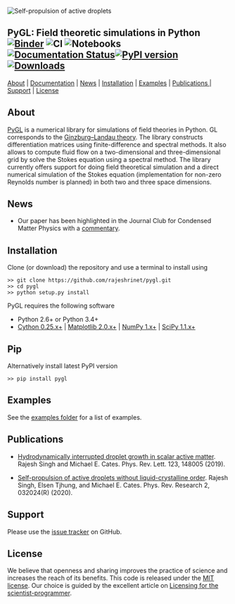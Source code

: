 ![Self-propulsion of active droplets](https://raw.githubusercontent.com/rajeshrinet/pygl/master/examples/banner.jpeg)
## PyGL: Field theoretic simulations in Python [![Binder](https://mybinder.org/badge_logo.svg)](https://mybinder.org/v2/gh/rajeshrinet/pygl/master?filepath=examples) ![CI](https://github.com/rajeshrinet/pygl/workflows/CI/badge.svg) ![Notebooks](https://github.com/rajeshrinet/pygl/workflows/Notebooks/badge.svg) [![Documentation Status](https://readthedocs.org/projects/pygl/badge/?version=latest)](https://pygl.readthedocs.io/en/latest/?badge=latest)[![PyPI version](https://badge.fury.io/py/pygl.svg)](https://badge.fury.io/py/pygl) [![Downloads](https://pepy.tech/badge/pygl)](https://pepy.tech/project/pygl)

[About](#about) |  [Documentation](https://pygl.readthedocs.io/en/latest/) | [News](#news) | [Installation](#installation) | [Examples](#examples) | [Publications ](#publications)| [Support](#support) | [License](#license)


## About
[PyGL](https://github.com/rajeshrinet/pygl) is a numerical library for simulations of field theories in Python. GL corresponds to the [Ginzburg–Landau theory](https://en.wikipedia.org/wiki/Ginzburg%E2%80%93Landau_theory). The library constructs differentiation matrices using finite-difference and spectral methods. It also allows to compute fluid flow on a two-dimensional and three-dimensional grid by solve the Stokes equation using a spectral method. The library currently offers support for doing field theoretical simulation and a direct numerical simulation of the Stokes equation (implementation for non-zero Reynolds number is planned) in both two and three space dimensions.
 
 
## News
* Our paper has been highlighted in the Journal Club for Condensed Matter Physics with a [commentary](https://doi.org/10.36471/JCCM_March_2020_01).


## Installation
Clone (or download) the repository and use a terminal to install using

```
>> git clone https://github.com/rajeshrinet/pygl.git
>> cd pygl
>> python setup.py install
``` 

PyGL requires the following software 


- Python 2.6+ or Python 3.4+
- [Cython 0.25.x+](http://docs.cython.org/en/latest/index.html) |  [Matplotlib 2.0.x+](https://matplotlib.org) | [NumPy 1.x+](http://www.numpy.org) | [SciPy 1.1.x+](https://www.scipy.org/) 

## Pip
Alternatively install latest PyPI version

```
>> pip install pygl 
```


## Examples

See the [examples folder](https://github.com/rajeshrinet/pygl/tree/master/examples) for a list of examples. 

## Publications
* [Hydrodynamically interrupted droplet growth in scalar active matter](https://doi.org/10.1103/PhysRevLett.123.148005). Rajesh Singh and Michael E. Cates. Phys. Rev. Lett. 123, 148005 (2019).

* [Self-propulsion of active droplets without liquid-crystalline order](https://journals.aps.org/prresearch/abstract/10.1103/PhysRevResearch.2.032024). Rajesh Singh, Elsen Tjhung, and Michael E. Cates. Phys. Rev. Research 2, 032024(R) (2020).


## Support
Please use the [issue tracker](https://github.com/rajeshrinet/pygl/issues) on GitHub.

## License
We believe that openness and sharing improves the practice of science and increases the reach of its benefits. This code is released under the [MIT license](http://opensource.org/licenses/MIT). Our choice is guided by the excellent article on [Licensing for the scientist-programmer](http://www.ploscompbiol.org/article/info%3Adoi%2F10.1371%2Fjournal.pcbi.1002598). 


